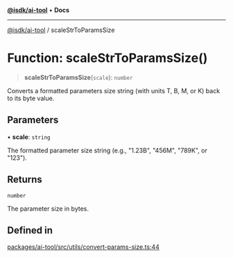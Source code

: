 [**@isdk/ai-tool**](../README.md) • **Docs**

***

[@isdk/ai-tool](../globals.md) / scaleStrToParamsSize

# Function: scaleStrToParamsSize()

> **scaleStrToParamsSize**(`scale`): `number`

Converts a formatted parameters size string (with units T, B, M, or K) back to its byte value.

## Parameters

• **scale**: `string`

The formatted parameter size string (e.g., "1.23B", "456M", "789K", or "123").

## Returns

`number`

The parameter size in bytes.

## Defined in

[packages/ai-tool/src/utils/convert-params-size.ts:44](https://github.com/isdk/ai-tool.js/blob/37ada542a786fbbc770f2d61beb564f6e603941d/src/utils/convert-params-size.ts#L44)
